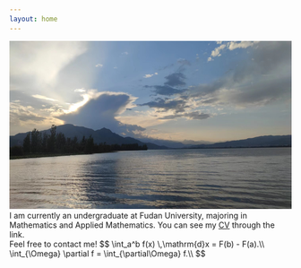 ```yaml
---
layout: home
---
```

<head>
    <script src="https://cdn.mathjax.org/mathjax/latest/MathJax.js?config=TeX-AMS-MML_HTMLorMML" type="text/javascript"></script>
    <script type="text/x-mathjax-config">
        MathJax.Hub.Config({
            tex2jax: {
            skipTags: ['script', 'noscript', 'style', 'textarea', 'pre'],
            inlineMath: [['$','$']]
            }
        });
    </script>
</head>
<p>
  <img src="./Pics/site.jpg" alt="" style="height: 300px; width:750px;"/> <br />
  I am currently an undergraduate at Fudan University, majoring in Mathematics and Applied Mathematics. You can see my <a href="..\PDFs\CV.pdf">CV</a> through the link. <br />
  Feel free to contact me!
  $$
    \int_a^b f(x) \,\mathrm{d}x = F(b) - F(a).\\
    \int_{\Omega} \partial f = \int_{\partial\Omega} f.\\
  $$
</p>

<span id=''>
